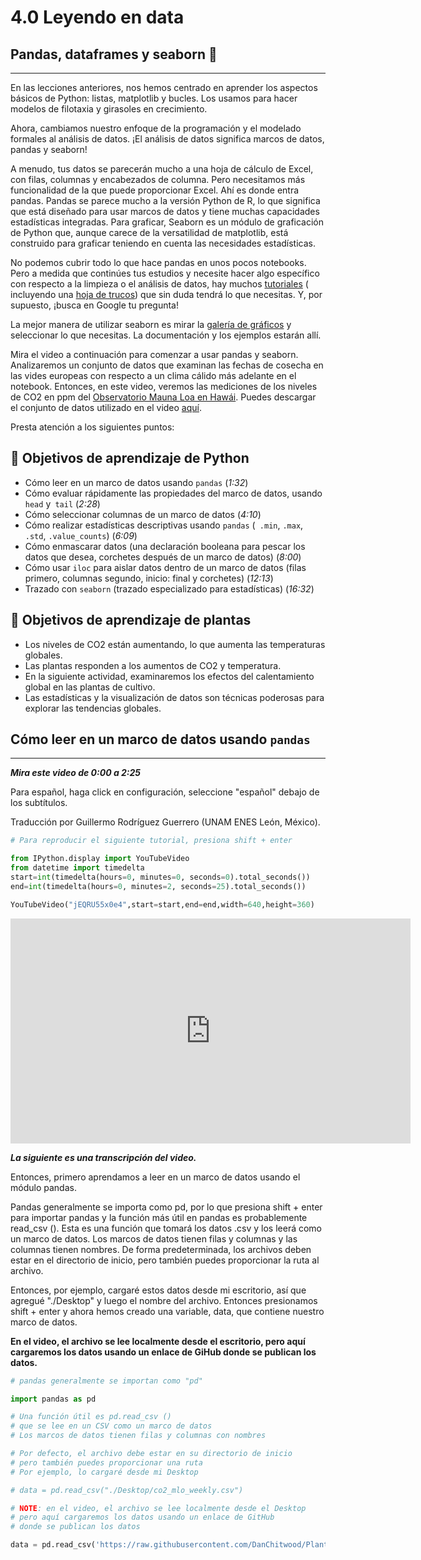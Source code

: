 # 4.0 Leyendo en data

## Pandas, dataframes y seaborn 🐼

____

En las lecciones anteriores, nos hemos centrado en aprender los aspectos básicos de Python: listas, matplotlib y bucles. Los usamos para hacer modelos de filotaxia y girasoles en crecimiento.

Ahora, cambiamos nuestro enfoque de la programación y el modelado formales al análisis de datos. ¡El análisis de datos significa marcos de datos, pandas y seaborn!

A menudo, tus datos se parecerán mucho a una hoja de cálculo de Excel, con filas, columnas y encabezados de columna. Pero necesitamos más funcionalidad de la que puede proporcionar Excel. Ahí es donde entra pandas. Pandas se parece mucho a la versión Python de R, lo que significa que está diseñado para usar marcos de datos y tiene muchas capacidades estadísticas integradas. Para graficar, Seaborn es un módulo de graficación de Python que, aunque carece de la versatilidad de matplotlib, está construido para graficar teniendo en cuenta las necesidades estadísticas.

No podemos cubrir todo lo que hace pandas en unos pocos notebooks. Pero a medida que continúes tus estudios y necesite hacer algo específico con respecto a la limpieza o el análisis de datos, hay muchos [tutoriales](https://pandas.pydata.org/pandas-docs/stable/getting_started/tutorials.html) ( incluyendo una [hoja de trucos](http://pandas.pydata.org/Pandas_Cheat_Sheet.pdf)) que sin duda tendrá lo que necesitas. Y, por supuesto, ¡busca en Google tu pregunta! 

La mejor manera de utilizar seaborn es mirar la [galería de gráficos](https://seaborn.pydata.org/examples/index.html) y seleccionar lo que necesitas. La documentación y los ejemplos estarán allí. 

Mira el video a continuación para comenzar a usar pandas y seaborn. Analizaremos un conjunto de datos que examinan las fechas de cosecha en las vides europeas con respecto a un clima cálido más adelante en el notebook. Entonces, en este video, veremos las mediciones de los niveles de CO2 en ppm del [Observatorio Mauna Loa en Hawái](https://www.co2levels.org/#sources). Puedes descargar el conjunto de datos utilizado en el video [aquí](https://github.com/DanChitwood/PlantsAndPython/blob/master/co2_mlo_weekly.csv). 

Presta atención a los siguientes puntos:

## 🐍 Objetivos de aprendizaje de Python

- Cómo leer en un marco de datos usando `pandas` (*1:32*)
- Cómo evaluar rápidamente las propiedades del marco de datos, usando `head` y` tail` (*2:28*)
- Cómo seleccionar columnas de un marco de datos (*4:10*)
- Cómo realizar estadísticas descriptivas usando `pandas` (` .min`, `.max`,` .std`, `.value_counts`) (*6:09*)
- Cómo enmascarar datos (una declaración booleana para pescar los datos que desea, corchetes después de un marco de datos) (*8:00*)
- Cómo usar `iloc` para aislar datos dentro de un marco de datos (filas primero, columnas segundo, inicio: final y corchetes) (*12:13*)
- Trazado con `seaborn` (trazado especializado para estadísticas) (*16:32*)

## 🌻 Objetivos de aprendizaje de plantas

- Los niveles de CO2 están aumentando, lo que aumenta las temperaturas globales.
- Las plantas responden a los aumentos de CO2 y temperatura.
- En la siguiente actividad, examinaremos los efectos del calentamiento global en las plantas de cultivo.
- Las estadísticas y la visualización de datos son técnicas poderosas para explorar las tendencias globales. 


## Cómo leer en un marco de datos usando `pandas`
____

***Mira este video de 0:00 a 2:25***

Para español, haga click en configuración, seleccione "español" debajo de los subtítulos.

Traducción por Guillermo Rodríguez Guerrero (UNAM ENES León, México).


```python
# Para reproducir el siguiente tutorial, presiona shift + enter

from IPython.display import YouTubeVideo
from datetime import timedelta
start=int(timedelta(hours=0, minutes=0, seconds=0).total_seconds())
end=int(timedelta(hours=0, minutes=2, seconds=25).total_seconds())

YouTubeVideo("jEQRU55x0e4",start=start,end=end,width=640,height=360)
```





<iframe
    width="640"
    height="360"
    src="https://www.youtube.com/embed/jEQRU55x0e4?start=0&end=145"
    frameborder="0"
    allowfullscreen
></iframe>




***La siguiente es una transcripción del video.***

Entonces, primero aprendamos a leer en un marco de datos usando el módulo pandas.

Pandas generalmente se importa como pd, por lo que presiona shift + enter para importar pandas y la función más útil en pandas es probablemente read_csv (). Esta es una función que tomará los datos .csv y los leerá como un marco de datos. Los marcos de datos tienen filas y columnas y las columnas tienen nombres. De forma predeterminada, los archivos deben estar en el
directorio de inicio, pero también puedes proporcionar la ruta
al archivo. 

Entonces, por ejemplo, cargaré estos datos desde mi escritorio, así que agregué "./Desktop" y luego el nombre del archivo. Entonces presionamos shift + enter y ahora hemos creado una variable, data, que contiene nuestro marco de datos.

**En el video, el archivo se lee localmente desde el escritorio, pero aquí cargaremos los datos usando un enlace de GiHub donde se publican los datos.**


```python
# pandas generalmente se importan como "pd"

import pandas as pd
```


```python
# Una función útil es pd.read_csv ()
# que se lee en un CSV como un marco de datos
# Los marcos de datos tienen filas y columnas con nombres

# Por defecto, el archivo debe estar en su directorio de inicio
# pero también puedes proporcionar una ruta
# Por ejemplo, lo cargaré desde mi Desktop

# data = pd.read_csv("./Desktop/co2_mlo_weekly.csv")

# NOTE: en el video, el archivo se lee localmente desde el Desktop
# pero aquí cargaremos los datos usando un enlace de GitHub 
# donde se publican los datos

data = pd.read_csv('https://raw.githubusercontent.com/DanChitwood/PlantsAndPython/master/co2_mlo_weekly.csv')
```
